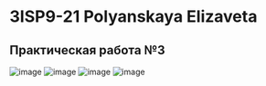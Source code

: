 # 3ISP9-21 Polyanskaya Elizaveta
## Практическая работа №3
![image](https://github.com/Polyanskayarrrr/market/assets/145163194/dc3705ac-45f7-439e-b935-9d91af27fbeb)
![image](https://github.com/Polyanskayarrrr/market/assets/145163194/af0b87bf-448f-4225-9fe8-c20520b9bc97)
![image](https://github.com/Polyanskayarrrr/market/assets/145163194/d97e5455-c9f1-4e4f-8b5d-8e0b49e5368f)
![image](https://github.com/Polyanskayarrrr/market/assets/145163194/469b68b3-104a-4832-abf2-2a610465a22f)
